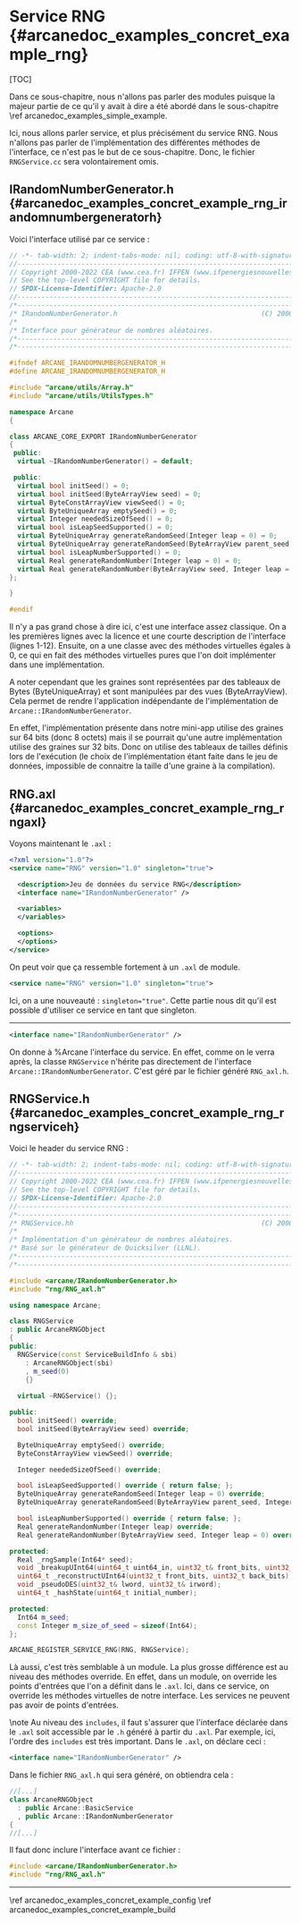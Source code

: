 # Service RNG {#arcanedoc_examples_concret_example_rng}

[TOC]

Dans ce sous-chapitre, nous n'allons pas parler des modules
puisque la majeur partie de ce qu'il y avait à dire
a été abordé dans le sous-chapitre \ref arcanedoc_examples_simple_example.

Ici, nous allons parler service, et plus précisément du service
RNG. Nous n'allons pas parler de l'implémentation des différentes
méthodes de l'interface, ce n'est pas le but de ce sous-chapitre.
Donc, le fichier `RNGService.cc` sera volontairement omis.

## IRandomNumberGenerator.h {#arcanedoc_examples_concret_example_rng_irandomnumbergeneratorh}

Voici l'interface utilisé par ce service :
```cpp
// -*- tab-width: 2; indent-tabs-mode: nil; coding: utf-8-with-signature -*-
//-----------------------------------------------------------------------------
// Copyright 2000-2022 CEA (www.cea.fr) IFPEN (www.ifpenergiesnouvelles.com)
// See the top-level COPYRIGHT file for details.
// SPDX-License-Identifier: Apache-2.0
//-----------------------------------------------------------------------------
/*---------------------------------------------------------------------------*/
/* IRandomNumberGenerator.h                                    (C) 2000-2022 */
/*                                                                           */
/* Interface pour générateur de nombres aléatoires.                          */
/*---------------------------------------------------------------------------*/
/*---------------------------------------------------------------------------*/

#ifndef ARCANE_IRANDOMNUMBERGENERATOR_H
#define ARCANE_IRANDOMNUMBERGENERATOR_H

#include "arcane/utils/Array.h"
#include "arcane/utils/UtilsTypes.h"

namespace Arcane
{

class ARCANE_CORE_EXPORT IRandomNumberGenerator
{
 public:
  virtual ~IRandomNumberGenerator() = default;

 public:
  virtual bool initSeed() = 0;
  virtual bool initSeed(ByteArrayView seed) = 0;
  virtual ByteConstArrayView viewSeed() = 0;
  virtual ByteUniqueArray emptySeed() = 0;
  virtual Integer neededSizeOfSeed() = 0;
  virtual bool isLeapSeedSupported() = 0;
  virtual ByteUniqueArray generateRandomSeed(Integer leap = 0) = 0;
  virtual ByteUniqueArray generateRandomSeed(ByteArrayView parent_seed, Integer leap = 0) = 0;
  virtual bool isLeapNumberSupported() = 0;
  virtual Real generateRandomNumber(Integer leap = 0) = 0;
  virtual Real generateRandomNumber(ByteArrayView seed, Integer leap = 0) = 0;
};

}

#endif

```
Il n'y a pas grand chose à dire ici, c'est une interface assez
classique. On a les premières lignes avec la licence et
une courte description de l'interface (lignes 1-12).
Ensuite, on a une classe avec des méthodes virtuelles égales à 0, ce qui
en fait des méthodes virtuelles pures que l'on doit implémenter dans une
implémentation.

A noter cependant que les graines sont représentées par des tableaux de Bytes
(ByteUniqueArray) et sont manipulées par des vues (ByteArrayView).
Cela permet de rendre l'application indépendante de l'implémentation de
`Arcane::IRandomNumberGenerator`.

En effet, l'implémentation présente dans notre mini-app utilise des graines
sur 64 bits (donc 8 octets) mais il se pourrait qu'une autre implémentation
utilise des graines sur 32 bits. Donc on utilise des tableaux de tailles
définis lors de l'exécution (le choix de l'implémentation étant faite dans
le jeu de données, impossible de connaitre la taille d'une graine à la compilation).

## RNG.axl {#arcanedoc_examples_concret_example_rng_rngaxl}
Voyons maintenant le `.axl` :
```xml
<?xml version="1.0"?>
<service name="RNG" version="1.0" singleton="true">

  <description>Jeu de données du service RNG</description>
  <interface name="IRandomNumberGenerator" />

  <variables>
  </variables>

  <options>
  </options>
</service>
```
On peut voir que ça ressemble fortement à un `.axl` de module.
```xml
<service name="RNG" version="1.0" singleton="true">
```
Ici, on a une nouveauté : `singleton="true"`. Cette partie
nous dit qu'il est possible d'utiliser ce service en tant que
singleton.

____

```xml
<interface name="IRandomNumberGenerator" />
```
On donne à %Arcane l'interface du service.
En effet, comme on le verra après, la classe `RNGService` n'hérite pas
directement de l'interface `Arcane::IRandomNumberGenerator`. C'est géré par le
fichier généré `RNG_axl.h`.

## RNGService.h {#arcanedoc_examples_concret_example_rng_rngserviceh}

Voici le header du service RNG :
```cpp
// -*- tab-width: 2; indent-tabs-mode: nil; coding: utf-8-with-signature -*-
//-----------------------------------------------------------------------------
// Copyright 2000-2022 CEA (www.cea.fr) IFPEN (www.ifpenergiesnouvelles.com)
// See the top-level COPYRIGHT file for details.
// SPDX-License-Identifier: Apache-2.0
//-----------------------------------------------------------------------------
/*---------------------------------------------------------------------------*/
/* RNGService.hh                                               (C) 2000-2022 */
/*                                                                           */
/* Implémentation d'un générateur de nombres aléatoires.                     */
/* Basé sur le générateur de Quicksilver (LLNL).                             */
/*---------------------------------------------------------------------------*/
/*---------------------------------------------------------------------------*/

#include <arcane/IRandomNumberGenerator.h>
#include "rng/RNG_axl.h"

using namespace Arcane;

class RNGService
: public ArcaneRNGObject
{
public:
  RNGService(const ServiceBuildInfo & sbi)
    : ArcaneRNGObject(sbi)
    , m_seed(0)
    {}
  
  virtual ~RNGService() {};

public:
  bool initSeed() override;
  bool initSeed(ByteArrayView seed) override;

  ByteUniqueArray emptySeed() override;
  ByteConstArrayView viewSeed() override;

  Integer neededSizeOfSeed() override;

  bool isLeapSeedSupported() override { return false; };
  ByteUniqueArray generateRandomSeed(Integer leap = 0) override;
  ByteUniqueArray generateRandomSeed(ByteArrayView parent_seed, Integer leap = 0) override;

  bool isLeapNumberSupported() override { return false; };
  Real generateRandomNumber(Integer leap) override;
  Real generateRandomNumber(ByteArrayView seed, Integer leap = 0) override;

protected:
  Real _rngSample(Int64* seed);
  void _breakupUInt64(uint64_t uint64_in, uint32_t& front_bits, uint32_t& back_bits);
  uint64_t _reconstructUInt64(uint32_t front_bits, uint32_t back_bits);
  void _pseudoDES(uint32_t& lword, uint32_t& irword);
  uint64_t _hashState(uint64_t initial_number);

protected:
  Int64 m_seed;
  const Integer m_size_of_seed = sizeof(Int64);
};

ARCANE_REGISTER_SERVICE_RNG(RNG, RNGService);
```
Là aussi, c'est très semblable à un module.
La plus grosse différence est au niveau des méthodes override.
En effet, dans un module, on override les points d'entrées que l'on a 
définit dans le `.axl`. Ici, dans ce service, on override les méthodes
virtuelles de notre interface.
Les services ne peuvent pas avoir de points d'entrées.

\note Au niveau des `includes`, il faut s'assurer que l'interface
déclarée dans le `.axl` soit accessible par le `.h` généré à partir du
`.axl`. Par exemple, ici, l'ordre des `includes` est très important.
Dans le `.axl`, on déclare ceci :
```xml
<interface name="IRandomNumberGenerator" />
```
Dans le fichier `RNG_axl.h` qui sera généré, on obtiendra cela :
```cpp
//[...]
class ArcaneRNGObject
  : public Arcane::BasicService
  , public Arcane::IRandomNumberGenerator
{
//[...]
```
Il faut donc inclure l'interface avant ce fichier :
```cpp
#include <arcane/IRandomNumberGenerator.h>
#include "rng/RNG_axl.h"
```



____

<div class="section_buttons">
<span class="back_section_button">
\ref arcanedoc_examples_concret_example_config
</span>
<span class="next_section_button">
\ref arcanedoc_examples_concret_example_build
</span>
</div>